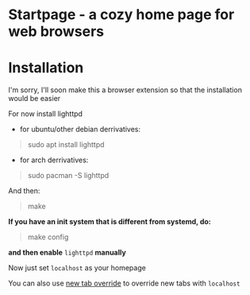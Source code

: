 # Startpage - a cozy home page for web browsers

# Installation
I'm sorry, I'll soon make this a browser extension so that the installation would be easier

For now install lighttpd

- for ubuntu/other debian derrivatives:

> sudo apt install lighttpd

- for arch derrivatives:

> sudo pacman -S lighttpd

And then:

> make

**If you have an init system that is different from systemd, do:**

> make config

**and then enable** `lighttpd` **manually**

Now just set `localhost` as your homepage

You can also use [new tab override](https://duckduckgo.com/?q=new+tab+override) to override new tabs with `localhost`

